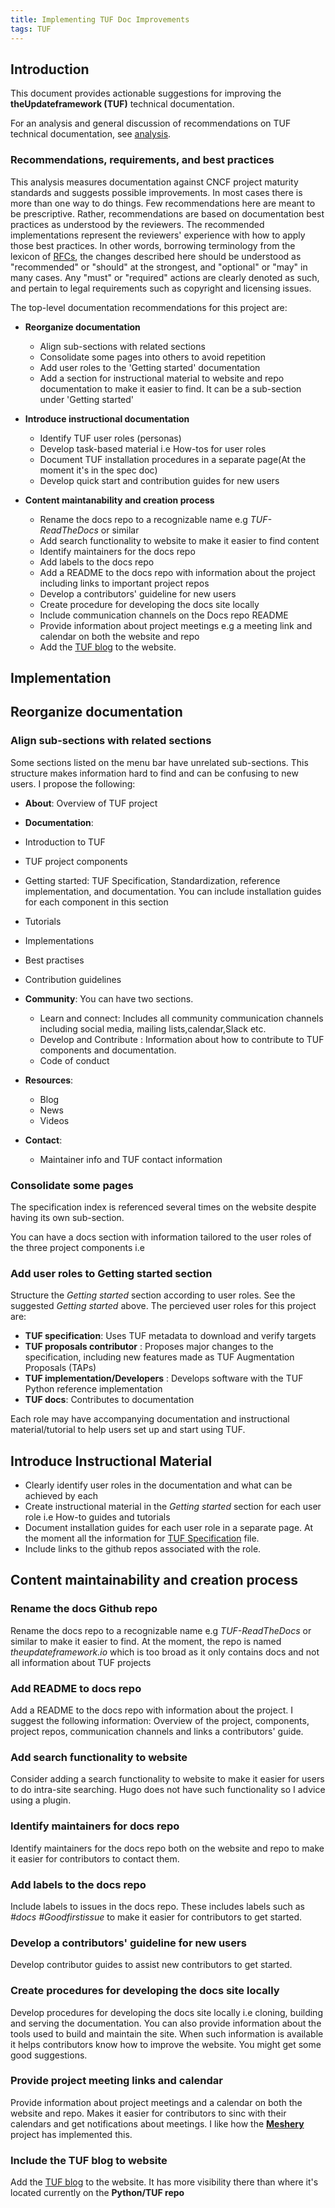 ```yaml
---
title: Implementing TUF Doc Improvements
tags: TUF
---
```


## Introduction

This document provides actionable suggestions for improving the
**theUpdateframework (TUF)** technical documentation.

For an analysis and general discussion of recommendations on TUF technical
documentation, see [analysis](./analysis.md).

### Recommendations, requirements, and best practices

This analysis measures documentation against CNCF project maturity standards and
suggests possible improvements. In most cases there is more than one way to do
things. Few recommendations here are meant to be prescriptive. Rather,
recommendations are based on documentation best practices as understood by the
reviewers. The recommended implementations represent the reviewers' experience
with how to apply those best practices. In other words, borrowing terminology
from the lexicon of [RFCs][rfc-keywords], the changes described here should be
understood as "recommended" or "should" at the strongest, and "optional" or
"may" in many cases. Any "must" or "required" actions are clearly denoted as
such, and pertain to legal requirements such as copyright and licensing issues.

The top-level documentation recommendations for this project are:

- **Reorganize documentation**
  - Align sub-sections with related sections
  - Consolidate some pages into others to avoid repetition
  - Add user roles to the 'Getting started' documentation
  - Add a section for instructional material to website and repo documentation
    to make it easier to find. It can be a sub-section under 'Getting started'
- **Introduce instructional documentation**

  - Identify TUF user roles (personas)
  - Develop task-based material i.e How-tos for user roles
  - Document TUF installation procedures in a separate page(At the moment it's
    in the spec doc)
  - Develop quick start and contribution guides for new users

- **Content maintanability and creation process**
  - Rename the docs repo to a recognizable name e.g _TUF-ReadTheDocs_ or similar
  - Add search functionality to website to make it easier to find content
  - Identify maintainers for the docs repo
  - Add labels to the docs repo
  - Add a README to the docs repo with information about the project including
    links to important project repos
  - Develop a contributors' guideline for new users
  - Create procedure for developing the docs site locally
  - Include communication channels on the Docs repo README
  - Provide information about project meetings e.g a meeting link and calendar
    on both the website and repo
  - Add the [TUF blog](https://theupdateframework.github.io/python-tuf) to the
    website.

## Implementation

## Reorganize documentation

### Align sub-sections with related sections

Some sections listed on the menu bar have unrelated sub-sections. This structure
makes information hard to find and can be confusing to new users. I propose the
following:

- **About**: Overview of TUF project
- **Documentation**:
- Introduction to TUF
- TUF project components
- Getting started: TUF Specification, Standardization, reference implementation,
  and documentation. You can include installation guides for each component in
  this section
- Tutorials
- Implementations
- Best practises
- Contribution guidelines

- **Community**: You can have two sections.

  - Learn and connect: Includes all community communication channels including
    social media, mailing lists,calendar,Slack etc.
  - Develop and Contribute : Information about how to contribute to TUF
    components and documentation.
  - Code of conduct

- **Resources**:
  - Blog
  - News
  - Videos
- **Contact**:
  - Maintainer info and TUF contact information

### Consolidate some pages

The specification index is referenced several times on the website despite
having its own sub-section.

You can have a docs section with information tailored to the user roles of the
three project components i.e

### Add user roles to Getting started section

Structure the _Getting started_ section according to user roles. See the
suggested _Getting started_ above. The percieved user roles for this project
are:

- **TUF specification**: Uses TUF metadata to download and verify targets
- **TUF proposals contributor** : Proposes major changes to the specification,
  including new features made as TUF Augmentation Proposals (TAPs)
- **TUF implementation/Developers** : Develops software with the TUF Python
  reference implementation
- **TUF docs**: Contributes to documentation

Each role may have accompanying documentation and instructional
material/tutorial to help users set up and start using TUF.

## Introduce Instructional Material

- Clearly identify user roles in the documentation and what can be achieved by
  each
- Create instructional material in the _Getting started_ section for each user
  role i.e How-to guides and tutorials
- Document installation guides for each user role in a separate page. At the
  moment all the information for
  [TUF Specification](https://theupdateframework.github.io/specification/latest)
  file.
- Include links to the github repos associated with the role.

## Content maintainability and creation process

### Rename the docs Github repo

Rename the docs repo to a recognizable name e.g _TUF-ReadTheDocs_ or similar to
make it easier to find. At the moment, the repo is named _theupdateframework.io_
which is too broad as it only contains docs and not all information about TUF
projects

### Add README to docs repo

Add a README to the docs repo with information about the project. I suggest the
following information: Overview of the project, components, project repos,
communication channels and links a contributors' guide.

### Add search functionality to website

Consider adding a search functionality to website to make it easier for users to
do intra-site searching. Hugo does not have such functionality so I advice using
a plugin.

### Identify maintainers for docs repo

Identify maintainers for the docs repo both on the website and repo to make it
easier for contributors to contact them.

### Add labels to the docs repo

Include labels to issues in the docs repo. These includes labels such as _#docs
\#Goodfirstissue_ to make it easier for contributors to get started.

### Develop a contributors' guideline for new users

Develop contributor guides to assist new contributors to get started.

### Create procedures for developing the docs site locally

Develop procedures for developing the docs site locally i.e cloning, building
and serving the documentation. You can also provide information about the tools
used to build and maintain the site. When such information is available it helps
contributors know how to improve the website. You might get some good
suggestions.

### Provide project meeting links and calendar

Provide information about project meetings and a calendar on both the website
and repo. Makes it easier for contributors to sinc with their calendars and get
notifications about meetings. I like how the
[**Meshery**](https://github.com/layer5io/layer5) project has implemented this.

### Include the TUF blog to website

Add the [TUF blog](https://theupdateframework.github.io/python-tuf) to the
website. It has more visibility there than where it's located currently on the
**Python/TUF repo**

[rfc-keywords]: https://www.rfc-editor.org/rfc/rfc2119
